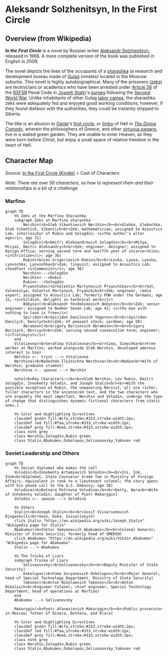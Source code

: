 #  Aleksandr Solzhenitsyn, In the First Circle

## Overview (from Wikipedia)

***In the First Circle*** is a novel by Russian writer [Aleksandr Solzhenitsyn](https://en.wikipedia.org/wiki/Aleksandr_Solzhenitsyn), released in 1968. A more complete version of the book was published in English in 2009.

The novel depicts the lives of the occupants of a [sharashka](https://en.wikipedia.org/wiki/Sharashka) (a research and development bureau made of [Gulag](https://en.wikipedia.org/wiki/Gulag) inmates) located in the Moscow suburbs. This novel is highly autobiographical. Many of the prisoners ([zeks](https://en.wikipedia.org/wiki/Gulag#Terminology)) are technicians or academics who have been arrested under [Article 58](https://en.wikipedia.org/wiki/Article_58) of the [RSFSR](https://en.wikipedia.org/wiki/RSFSR) Penal Code in [Joseph Stalin](https://en.wikipedia.org/wiki/Joseph_Stalin)'s [purges](https://en.wikipedia.org/wiki/Joseph_Stalin#Purges_and_deportations) following the [Second World War](https://en.wikipedia.org/wiki/Second_World_War). Unlike inhabitants of other Gulag [labor camps](https://en.wikipedia.org/wiki/Labor_camp), the sharashka zeks were adequately fed and enjoyed good working conditions; however, if they found disfavor with the authorities, they could be instantly shipped to Siberia.

The title is an allusion to [Dante](https://en.wikipedia.org/wiki/Dante)'s [first circle](https://en.wikipedia.org/wiki/First_circle_of_hell), or [limbo](https://en.wikipedia.org/wiki/Limbo) of Hell in *[The Divine Comedy](https://en.wikipedia.org/wiki/The_Divine_Comedy)*, wherein the philosophers of Greece, and other [virtuous pagans](https://en.wikipedia.org/wiki/Virtuous_pagan), live in a walled green garden. They are unable to enter Heaven, as they were born before Christ, but enjoy a small space of relative freedom in the heart of Hell.

## Character Map

Source: [In the First Circle (Kindle)](https://read.amazon.com/?asin=B006IDG3Y0) > Cast of Characters

*Note: There are over 50 characters, so how to represent them and their relationships is a bit of a challenge*

### Marfino

```mermaid
graph TD
	%% Zeks at the Marfino Sharashka
	subgraph Zeks at Marfino sharashka
		Nerzhin(<b>Gleb Vikentievich Nerzhin</b><br>Glebka, Glebochka, Gleb Vikentich, Vikentich<br>Zek; mathematician; assigned to Acoustics Lab; interlocutor of Rubin and Sologdin; <i>the author's alter ego</i>; age 31)
		Sologdin(<b>Dmitri Aleksandrovich Sologdin</b><br>Mitya, Mityai, Dmitri Aleksandrych<br>Zek; engineer, designer; assigned to Design Office; serving second term and twelfth year of incarceration; <i>Christian</i>; age 36)
		Rubin(<b>Lev Grigorievich Rubin</b><br>Levka, Lyova, Lyovka, Lyovochka, Lyovushka<br>Zek; linguist; assigned to Acoustics Lab; steadfast <i>Communist</i>; age 36)
		Nerzhin<--->Sologdin
		Nerzhin<--->Rubin
		Rubin<--->Sologdin
		Pryanchikov(<b>Valentin Martynovich Pryanchikov</b><br>Val, Valentulya, Valentin Martynych, Pryanchik<br>Zek; engineer, radio expert; assigned to Acoustics Lab; formerly POW under the Germans; age 31; <i>childish, delights in technical work</i>)		
		Bobynin(<b>Aleksandr Yevdokimovich Bobynin</b><br>Zek; senior engineer; assigned to Number Seven Lab; age 42; <i>the man with nothing to lose is free</i>)
		Spiridon(<b>Spiridon Danilovich Yegorov</b><br>Spiridon Danilych, Danilych<br>Zek; of peasant stock; yardman; age 50)
		Abramson(<b>Grigory Borisovich Abramson</b><br>Grigory Borisych, Borisych<br>Zek; serving second consecutive term; engineer; <i>Trotskyist</i>)
	end
	Vitalievna(<b>Serafima Vitalievna</b><br>Sima, Simochka<br>Free worker at Marfino; worked alongside Gleb Nerzhin, developed amorous interest in him)
	Nerzhin	<-- tryst ---> Vitalievna  
	Nerzhina(<b>Nadezhda Ilyinichna Nerzhina</b><br>Nadya<br>Wife of Nerzhin; graduate student)
	Nerzhina <-- spouse ---> Nerzhin

	note[<b>Key Characters:</b><br>Gleb Nerzhin, Lev Rubin, Dmitri Sologdin, Innokenty Volodin, and Joseph Stalin<br><br>With the possible exception of Rubin, the unwavering Marxist, all are richer, fuller characters in the uncensored text, and the two characters who are arguably the most important, Nerzhin and Volodin, undergo the type of change that distinguishes dynamic fictional characters from static ones.]
    
	%% Color and Highlighting Directives    
    classDef green fill:#cfa,stroke:#333,stroke-width:2px;
    classDef red fill:#faa,stroke:#333,stroke-width:2px;     
    classDef grey fill:#eee,stroke:#333,stroke-width:2px;
    class note grey
    class Nerzhin,Sologdin,Rubin green
    class Stalin,Abakumov,Oskolupov,Selivanovsky,Yakonov red
```



### Soviet Leadership and Others

```mermaid
graph TD
	%% Soviet diplomat who makes the call
	Volodin(<b>Innokenty Artemievich Volodin</b><br>Ini, Ink, Inok<br>Diplomat, State Counselor Grade Two in Ministry of Foreign Affairs, equivalent in rank to a lieutenant colonel; the story opens with his phone call to the U.S. Embassy; age 30)
	Volodina(<b>Dotnara Petrovna Volodina</b><br>Dotty, Nara<br>Wife of Innokenty Volodin; daughter of Pyotr Makarygin)
	Volodin <-- spouse ---> Volodina
	
	%% Others
	Stalin(<b>Joseph Stalin</b><br>Iosif Vissarionovich Djugashvili<br>Soso, Koba, Iossarionych)
    click Stalin "https://en.wikipedia.org/wiki/Joseph_Stalin" "Wikipedia page for Stalin"
	Abakumov(<b>Viktor Semyonovich Abakumov</b><br>Colonel General; Minister of State Security; formerly head of SMERSH)
	click Abakumov "https://en.wikipedia.org/wiki/Viktor_Abakumov" "Wikipedia page for Abakumov"
	Stalin -.-> Abakumov
		
	%% The Troika of Liars
	subgraph Troika of Liars
		Selivanovsky(<b>Selivanovsky</b><br>Deputy Minister of State Security)
		Oskolupov(<b>Foma Guryanovich Oskolupov</b><br>Major General; head of Special Technology Department, Ministry of State Security)
		Yakonov(<b>Anton Nikolaevich Yakonov</b><br>Anton Nikolaich<br>Engineer Colonel; chief engineer, Special Technology Department; head of operations at Marfino)
	end
	Abakumov -.-> Selivanovsky
    
    Makarygin(<b>Pyotr Afanasievich Makarygin</b><br>Public prosecutor in Moscow; father of Dinera, Dotnara, and Klara)
	
	%% Color and Highlighting Directives    
    classDef green fill:#cfa,stroke:#333,stroke-width:2px;
    classDef red fill:#faa,stroke:#333,stroke-width:2px;     
    classDef grey fill:#eee,stroke:#333,stroke-width:2px;
    class note grey
    class Nerzhin,Sologdin,Rubin green
    class Stalin,Abakumov,Oskolupov,Selivanovsky,Yakonov red
```



